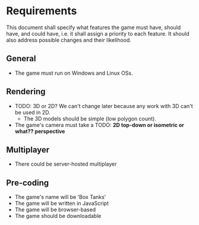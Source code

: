 Requirements
============

This document shall specify what features the game must have, should
have, and could have, i.e. it shall assign a priority to each feature.
It should also address possible changes and their likelihood.


General
------

  * The game must run on Windows and Linux OSs.


Rendering
---------

  * TODO: 3D or 2D? We can't change later because any work with 3D can't
    be used in 2D.
      * The 3D models should be simple (low polygon count).
  * The game's camera must take a TODO: **2D top-down or isometric or
    what?? perspective**


Multiplayer
-----------

  * There could be server-hosted multiplayer


Pre-coding
----------

  * The game's name will be 'Box Tanks'
  * The game will be written in JavaScript
  * The game will be browser-based
  * The game should be downloadable
